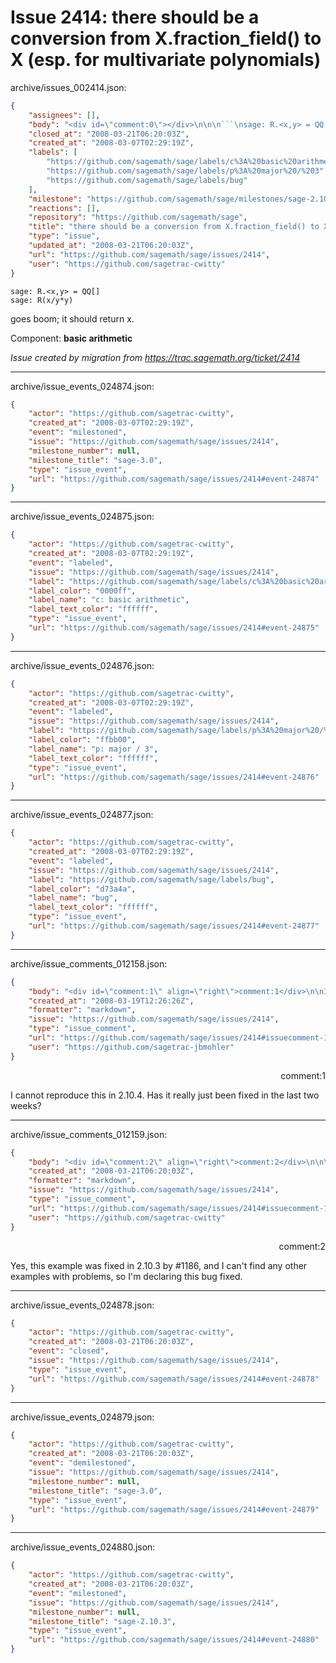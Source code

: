 # Issue 2414: there should be a conversion from X.fraction_field() to X (esp. for multivariate polynomials)

archive/issues_002414.json:
```json
{
    "assignees": [],
    "body": "<div id=\"comment:0\"></div>\n\n\n```\nsage: R.<x,y> = QQ[]\nsage: R(x/y*y)\n```\ngoes boom; it should return x.\n\nComponent: **basic arithmetic**\n\n_Issue created by migration from https://trac.sagemath.org/ticket/2414_\n\n",
    "closed_at": "2008-03-21T06:20:03Z",
    "created_at": "2008-03-07T02:29:19Z",
    "labels": [
        "https://github.com/sagemath/sage/labels/c%3A%20basic%20arithmetic",
        "https://github.com/sagemath/sage/labels/p%3A%20major%20/%203",
        "https://github.com/sagemath/sage/labels/bug"
    ],
    "milestone": "https://github.com/sagemath/sage/milestones/sage-2.10.3",
    "reactions": [],
    "repository": "https://github.com/sagemath/sage",
    "title": "there should be a conversion from X.fraction_field() to X (esp. for multivariate polynomials)",
    "type": "issue",
    "updated_at": "2008-03-21T06:20:03Z",
    "url": "https://github.com/sagemath/sage/issues/2414",
    "user": "https://github.com/sagetrac-cwitty"
}
```
<div id="comment:0"></div>


```
sage: R.<x,y> = QQ[]
sage: R(x/y*y)
```
goes boom; it should return x.

Component: **basic arithmetic**

_Issue created by migration from https://trac.sagemath.org/ticket/2414_





---

archive/issue_events_024874.json:
```json
{
    "actor": "https://github.com/sagetrac-cwitty",
    "created_at": "2008-03-07T02:29:19Z",
    "event": "milestoned",
    "issue": "https://github.com/sagemath/sage/issues/2414",
    "milestone_number": null,
    "milestone_title": "sage-3.0",
    "type": "issue_event",
    "url": "https://github.com/sagemath/sage/issues/2414#event-24874"
}
```



---

archive/issue_events_024875.json:
```json
{
    "actor": "https://github.com/sagetrac-cwitty",
    "created_at": "2008-03-07T02:29:19Z",
    "event": "labeled",
    "issue": "https://github.com/sagemath/sage/issues/2414",
    "label": "https://github.com/sagemath/sage/labels/c%3A%20basic%20arithmetic",
    "label_color": "0000ff",
    "label_name": "c: basic arithmetic",
    "label_text_color": "ffffff",
    "type": "issue_event",
    "url": "https://github.com/sagemath/sage/issues/2414#event-24875"
}
```



---

archive/issue_events_024876.json:
```json
{
    "actor": "https://github.com/sagetrac-cwitty",
    "created_at": "2008-03-07T02:29:19Z",
    "event": "labeled",
    "issue": "https://github.com/sagemath/sage/issues/2414",
    "label": "https://github.com/sagemath/sage/labels/p%3A%20major%20/%203",
    "label_color": "ffbb00",
    "label_name": "p: major / 3",
    "label_text_color": "ffffff",
    "type": "issue_event",
    "url": "https://github.com/sagemath/sage/issues/2414#event-24876"
}
```



---

archive/issue_events_024877.json:
```json
{
    "actor": "https://github.com/sagetrac-cwitty",
    "created_at": "2008-03-07T02:29:19Z",
    "event": "labeled",
    "issue": "https://github.com/sagemath/sage/issues/2414",
    "label": "https://github.com/sagemath/sage/labels/bug",
    "label_color": "d73a4a",
    "label_name": "bug",
    "label_text_color": "ffffff",
    "type": "issue_event",
    "url": "https://github.com/sagemath/sage/issues/2414#event-24877"
}
```



---

archive/issue_comments_012158.json:
```json
{
    "body": "<div id=\"comment:1\" align=\"right\">comment:1</div>\n\nI cannot reproduce this in 2.10.4.  Has it really just been fixed in the last two weeks?",
    "created_at": "2008-03-19T12:26:26Z",
    "formatter": "markdown",
    "issue": "https://github.com/sagemath/sage/issues/2414",
    "type": "issue_comment",
    "url": "https://github.com/sagemath/sage/issues/2414#issuecomment-12158",
    "user": "https://github.com/sagetrac-jbmohler"
}
```

<div id="comment:1" align="right">comment:1</div>

I cannot reproduce this in 2.10.4.  Has it really just been fixed in the last two weeks?



---

archive/issue_comments_012159.json:
```json
{
    "body": "<div id=\"comment:2\" align=\"right\">comment:2</div>\n\nYes, this example was fixed in 2.10.3 by #1186, and I can't find any other examples with problems, so I'm declaring this bug fixed.",
    "created_at": "2008-03-21T06:20:03Z",
    "formatter": "markdown",
    "issue": "https://github.com/sagemath/sage/issues/2414",
    "type": "issue_comment",
    "url": "https://github.com/sagemath/sage/issues/2414#issuecomment-12159",
    "user": "https://github.com/sagetrac-cwitty"
}
```

<div id="comment:2" align="right">comment:2</div>

Yes, this example was fixed in 2.10.3 by #1186, and I can't find any other examples with problems, so I'm declaring this bug fixed.



---

archive/issue_events_024878.json:
```json
{
    "actor": "https://github.com/sagetrac-cwitty",
    "created_at": "2008-03-21T06:20:03Z",
    "event": "closed",
    "issue": "https://github.com/sagemath/sage/issues/2414",
    "type": "issue_event",
    "url": "https://github.com/sagemath/sage/issues/2414#event-24878"
}
```



---

archive/issue_events_024879.json:
```json
{
    "actor": "https://github.com/sagetrac-cwitty",
    "created_at": "2008-03-21T06:20:03Z",
    "event": "demilestoned",
    "issue": "https://github.com/sagemath/sage/issues/2414",
    "milestone_number": null,
    "milestone_title": "sage-3.0",
    "type": "issue_event",
    "url": "https://github.com/sagemath/sage/issues/2414#event-24879"
}
```



---

archive/issue_events_024880.json:
```json
{
    "actor": "https://github.com/sagetrac-cwitty",
    "created_at": "2008-03-21T06:20:03Z",
    "event": "milestoned",
    "issue": "https://github.com/sagemath/sage/issues/2414",
    "milestone_number": null,
    "milestone_title": "sage-2.10.3",
    "type": "issue_event",
    "url": "https://github.com/sagemath/sage/issues/2414#event-24880"
}
```
